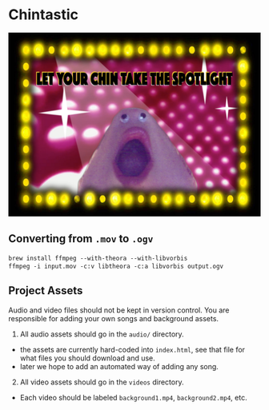# Chintastic
![Alt text](/images/chin_cover.jpg)

## Converting from `.mov` to `.ogv`
```
brew install ffmpeg --with-theora --with-libvorbis
ffmpeg -i input.mov -c:v libtheora -c:a libvorbis output.ogv
```

## Project Assets
Audio and video files should not be kept in version control. You are
responsible for adding your own songs and background assets.

1. All audio assets should go in the `audio/` directory.
  - the assets are currently hard-coded into `index.html`, see that file
    for what files you should download and use.
  - later we hope to add an automated way of adding any song.
2. All video assets should go in the `videos` directory.
  - Each video should be labeled `background1.mp4`, `background2.mp4`, etc.
